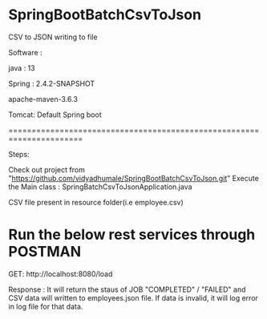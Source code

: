 # SpringBootBatchCsvToJson

CSV to JSON writing to file

Software :

java : 13

Spring : 2.4.2-SNAPSHOT

apache-maven-3.6.3

Tomcat: Default Spring boot 

======================================================================

Steps:

Check out project from "https://github.com/vidyadhumale/SpringBootBatchCsvToJson.git"
Execute the Main class : SpringBatchCsvToJsonApplication.java

CSV file present in resource folder(i.e employee.csv)

Run the below rest services through POSTMAN
====================================================================

GET:  http://localhost:8080/load

Response : It will return the staus of JOB "COMPLETED" / "FAILED" and CSV data will written to employees.json file.
If data is invalid, it will log error in log file for that data.
 
